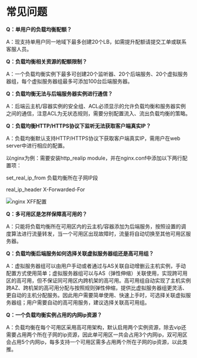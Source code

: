 # 常见问题

**Q：单用户的负载均衡配额？**

A：现支持单用户同一地域下最多创建20个LB，如需提升配额请提交工单或联系客服人员。


**Q：负载均衡相关资源的配额限制？**

A：一个负载均衡实例下最多可创建20个监听器、20个后端服务、20个虚拟服务器组，每个虚拟服务器组最多可添加100台后端服务器。


**Q：负载均衡无法与后端服务器实例进行通信？**

A：后端云主机/容器实例的安全组、ACL必须显示的允许负载均衡和服务器实例之间的通信，注意ACL为无状态规则，需要分别配置流入、流出负载均衡的策略。

**Q：负载均衡HTTP/HTTPS协议下监听无法获取客户端真实IP？**

A：负载均衡默认支持HTTP/HTTPS协议下获取客户端真实IP，需用户在web server中进行相应的配置。

以nginx为例：需要安装http_realip module，并在nginx.conf中添加以下两行配置项：

set_real_ip_from 负载均衡所在子网IP段

real_ip_header X-Forwarded-For

![nginx XFF配置](https://github.com/jdcloudcom/cn/blob/master/image/Networking/ALB/ALB-010.png)
   
**Q：多可用区是怎样保障高可用的？**

A：只能将负载均衡所在可用区内的云主机/容器添加为后端服务，按照设置的调度算法进行流量转发，当一个可用区出现故障时，流量将自动切换至其他可用区服务器。

   
**Q：负载均衡后端服务如何选择关联虚拟服务器组还是高可用组？**

A：虚拟服务器组可以由用户手动或者通过与AS关联自动增删云主机实例，手动配置方式使用简单；虚拟服务器组可以与AS（弹性伸缩）关联使用，实现跨可用区的高可用，但不保证同可用区内跨机架的高可用。高可用组自动实现了主机实例跨AZ、跨机架的高可用分配与按照规则弹性伸缩，提供比虚拟服务器组更灵活、更自动的主机分配服务。因此用户需要简单使用、快速上手时，可选择关联虚拟服务器组；用户需要自动的高可用服务，建议选择关联高可用组。

   
**Q：一个负载均衡实例占用的内网ip资源？**

A：负载均衡在每个可用区采用高可用架构，默认启用两个实例资源，除去vip还需要占用两个所在子网的ip资源，因此单可用区一共会占用3个内网ip，双可用区会占用5个内网ip，每多支持一个可用区需多占用两个所在子网的ip资源，以此类推。